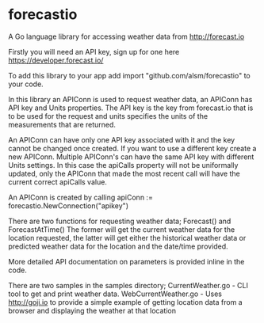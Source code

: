forecastio
==========

A Go language library for accessing weather data from http://forecast.io

Firstly you will need an API key, sign up for one here https://developer.forecast.io/

To add this library to your app add
    import "github.com/alsm/forecastio"
to your code.

In this library an APIConn is used to request weather data, an APIConn has API key and Units properties. The API key is the key from forecast.io that is to be used for the request and units specifies the units of the measurements that are returned.

An APIConn can have only one API key associated with it and the key cannot be changed once created. If you want to use a different key create a new APIConn. Multiple APIConn's can have the same API key with different Units settings. In this case the apiCalls property will not be uniformally updated, only the APIConn that made the most recent call will have the current correct apiCalls value.

An APIConn is created by calling
    apiConn := forecastio.NewConnection("apikey")

There are two functions for requesting weather data; Forecast() and ForecastAtTime()
The former will get the current weather data for the location requested, the latter will get either the historical weather data or predicted weather data for the location and the date/time provided.

More detailed API documentation on parameters is provided inline in the code.

There are two samples in the samples directory;
CurrentWeather.go - CLI tool to get and print weather data.
WebCurrentWeather.go - Uses http://goji.io to provide a simple example of getting location data from a browser and displaying the weather at that location